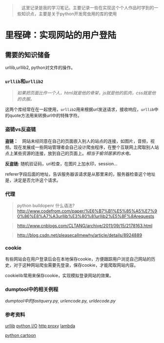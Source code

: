 >　这里记录是我的学习笔记。主要记录一些在实现这个个人作品时学到的一些知识点，主要是关于python开发爬虫用的库的使用


# 里程碑：实现网站的用户登陆
## 需要的知识储备
urllib,urllib2, python对文件的操作。
### `urllib`和`urllib2`
>*如果把页面比作一个人，html就是他的骨架，js就是他的肌肉，css就是他的衣服。*

这两个库经常在在一起使用，`urllib2`用来根据url发送请求，接收响应，`urllib`中的quote方法用来转换url中的特殊字符。

### 盗链vs反盗链
**盗链：**　网站未经同意在自己的页面嵌入别人的站点的连接，如图片，音频，视频。现在发展成一些网站管理者会自己设计爬虫程序，在整个互联网上爬取别人站点上某些资源的连接，放到自己的页面上。*相当于偷邻居家的水电。*

**反盗链:** 随机验证码，uri检查，在图片上加水印，session...

referer字段后面的地址，告诉服务器该请求是从那里来的，服务器检查这个地址是，决定是否允许这个请求。

### 代理
>  python buildopenr 什么语法? http://www.codefrom.com/paper/%E6%B7%B1%E5%85%A5%E7%90%86%E8%A7%A3urllib%E3%80%81urllib2%E5%8F%8Arequests

>  http://www.cnblogs.com/CLTANG/archive/2011/09/15/2178163.html

>  http://blog.csdn.net/pleasecallmewhy/article/details/8924889

### cookie
有些网站会在用户登录后会在本地保存cookie，方便跟踪用户浏览自己网站的历史，对于这种网站爬虫需要先登录，保存cookie，才能爬取网站内容。

cookielib常用来保存cookie，实现模拟登录网站的效果。

### dumptool中的相关例程
*dumptool中的fastquery.py, urlencode.py, urldecode.py*

### 参考资料
[urllib][]
[python I/O][]
[http proxy][]
[lambda][]

[python cartoon][]

[python I/O]:http://www.tutorialspoint.com/python/python_files_io.htm

[urllib]: http://www.pythonforbeginners.com/python-on-the-web/how-to-use-urllib2-in-python/


[http proxy]: https://imququ.com/post/web-proxy.html

[lambda]: http://www.diveintopython.net/power_of_introspection/lambda_functions.html

[python cartoon]:https://segmentfault.com/q/1010000000179993
